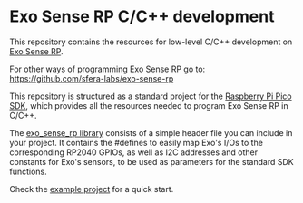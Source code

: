 # Exo Sense RP C/C++ development

This repository contains the resources for low-level C/C++ development on [Exo Sense RP](https://www.sferalabs.cc/product/exo-sense-rp/).

For other ways of programming Exo Sense RP go to:
https://github.com/sfera-labs/exo-sense-rp

This repository is structured as a standard project for the [Raspberry Pi Pico SDK](https://github.com/raspberrypi/pico-sdk), which provides all the resources needed to program Exo Sense RP in C/C++.

The [exo_sense_rp library](./lib/exo_sense_rp) consists of a simple header file you can include in your project. It contains the #defines to easily map Exo's I/Os to the corresponding RP2040 GPIOs, as well as I2C addresses and other constants for Exo's sensors, to be used as parameters for the standard SDK functions.

Check the [example project](./example) for a quick start.
